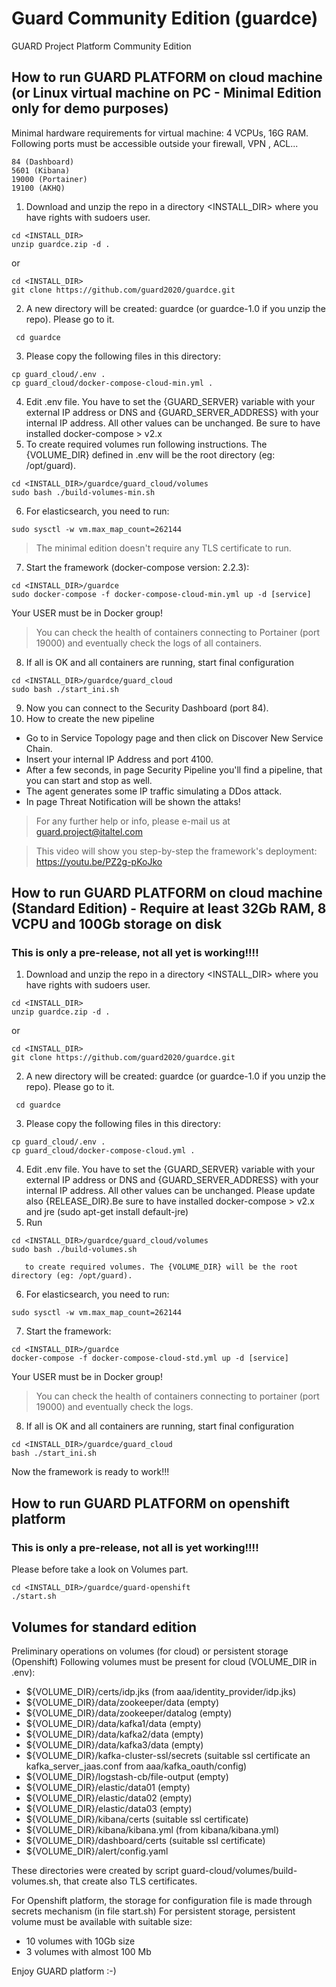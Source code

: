 # Guard Community Edition (guardce)
GUARD Project Platform Community Edition 


## How to run GUARD PLATFORM on cloud machine (or Linux virtual machine on PC - Minimal Edition only for demo purposes)

Minimal hardware requirements for virtual machine: 4 VCPUs, 16G RAM. 
Following ports must be accessible outside your firewall, VPN , ACL...
```
84 (Dashboard)
5601 (Kibana)
19000 (Portainer)
19100 (AKHQ)
```

1) Download and unzip the repo in a directory <INSTALL_DIR> where you have rights with sudoers user.
```console 
cd <INSTALL_DIR>
unzip guardce.zip -d .
```
or
```console
cd <INSTALL_DIR>
git clone https://github.com/guard2020/guardce.git
```
2) A new directory will be created: guardce (or guardce-1.0 if you unzip the repo). Please go to it.
```console
 cd guardce
```
3) Please copy the following files in this directory:
```console
cp guard_cloud/.env .
cp guard_cloud/docker-compose-cloud-min.yml .
```
4) Edit .env file. You have to set the {GUARD_SERVER} variable with your external IP address or DNS and {GUARD_SERVER_ADDRESS} with your internal IP address. All other values can be unchanged. Be sure to have installed docker-compose > v2.x
6) To create required volumes run following instructions. The {VOLUME_DIR} defined in .env will be the root directory (eg: /opt/guard).
```console
cd <INSTALL_DIR>/guardce/guard_cloud/volumes
sudo bash ./build-volumes-min.sh
```
6) For elasticsearch, you need to run:
```console
sudo sysctl -w vm.max_map_count=262144
```
>The minimal edition doesn't require any TLS certificate to run. 
7) Start the framework (docker-compose version: 2.2.3):
```console
cd <INSTALL_DIR>/guardce
sudo docker-compose -f docker-compose-cloud-min.yml up -d [service] 
```
Your USER must be in Docker group!
> You can check the health of containers connecting to Portainer (port 19000) and eventually check the logs of all containers.
8) If all is OK and all containers are running, start final configuration
```console
cd <INSTALL_DIR>/guardce/guard_cloud
sudo bash ./start_ini.sh
```

9) Now you can connect to the Security Dashboard (port 84).
10) How to create the new pipeline
* Go to in Service Topology page and then click on Discover New Service Chain. 
* Insert your internal IP Address and port 4100. 
* After a few seconds, in page Security Pipeline you'll find a pipeline, that you can start and stop as well.
* The agent generates some IP traffic simulating a DDos attack.
* In page Threat Notification will be shown the attaks! 

> For any further help or info, please e-mail us at guard.project@italtel.com

> This video will show you step-by-step the framework's deployment:  https://youtu.be/PZ2g-pKoJko

## How to run GUARD PLATFORM on cloud machine (Standard Edition) - Require at least 32Gb RAM, 8 VCPU and 100Gb storage on disk
### This is only a pre-release, not all yet is working!!!!
1) Download and unzip the repo in a directory <INSTALL_DIR> where you have rights with sudoers user.
```console 
cd <INSTALL_DIR>
unzip guardce.zip -d .
```
or
```console
cd <INSTALL_DIR>
git clone https://github.com/guard2020/guardce.git
```
2) A new directory will be created: guardce (or guardce-1.0 if you unzip the repo). Please go to it.
```console
 cd guardce
```
3) Please copy the following files in this directory:
```console
cp guard_cloud/.env .
cp guard_cloud/docker-compose-cloud.yml .
```
4) Edit .env file. You have to set the {GUARD_SERVER} variable with your external IP address or DNS and {GUARD_SERVER_ADDRESS} with your internal IP address. All other values can be unchanged. Please update also {RELEASE_DIR}.Be sure to have installed docker-compose > v2.x and jre (sudo apt-get install default-jre)
5) Run 
```console
cd <INSTALL_DIR>/guardce/guard_cloud/volumes
sudo bash ./build-volumes.sh
```
       to create required volumes. The {VOLUME_DIR} will be the root directory (eg: /opt/guard).
6) For elasticsearch, you need to run:
```console
sudo sysctl -w vm.max_map_count=262144
```
7) Start the framework:
```console
cd <INSTALL_DIR>/guardce
docker-compose -f docker-compose-cloud-std.yml up -d [service]
```
Your USER must be in Docker group!
> You can check the health of containers connecting to portainer (port 19000) and eventually check the logs.
8) If all is OK and all containers are running, start final configuration
```console
cd <INSTALL_DIR>/guardce/guard_cloud
bash ./start_ini.sh
```
Now the framework is ready to work!!!


## How to run GUARD PLATFORM on openshift platform
### This is only a pre-release, not all is yet working!!!!
Please before take a look on Volumes part.

```console
cd <INSTALL_DIR>/guardce/guard-openshift
./start.sh
```


## Volumes for standard edition

Preliminary operations on volumes (for cloud) or persistent storage (Openshift)
Following volumes must be present for cloud (VOLUME_DIR in .env):
- ${VOLUME_DIR}/certs/idp.jks (from aaa/identity_provider/idp.jks)
- ${VOLUME_DIR}/data/zookeeper/data (empty)
- ${VOLUME_DIR}/data/zookeeper/datalog (empty)
- ${VOLUME_DIR}/data/kafka1/data (empty)
- ${VOLUME_DIR}/data/kafka2/data (empty)
- ${VOLUME_DIR}/data/kafka3/data (empty)
- ${VOLUME_DIR}/kafka-cluster-ssl/secrets (suitable ssl certificate an kafka_server_jaas.conf from aaa/kafka_oauth/config)
- ${VOLUME_DIR}/logstash-cb/file-output (empty)
- ${VOLUME_DIR}/elastic/data01 (empty)
- ${VOLUME_DIR}/elastic/data02 (empty)
- ${VOLUME_DIR}/elastic/data03 (empty)
- ${VOLUME_DIR}/kibana/certs (suitable ssl certificate)
- ${VOLUME_DIR}/kibana/kibana.yml (from kibana/kibana.yml)
- ${VOLUME_DIR}/dashboard/certs (suitable ssl certificate)
- ${VOLUME_DIR}/alert/config.yaml

These directories were created by script guard-cloud/volumes/build-volumes.sh, that create also TLS certificates.

For Openshift platform, the storage for configuration file is made through secrets mechanism (in file start.sh)
For persistent storage, persistent volume must be available with suitable size:
- 10 volumes with 10Gb size
- 3 volumes with almost 100 Mb



Enjoy GUARD platform :-)

